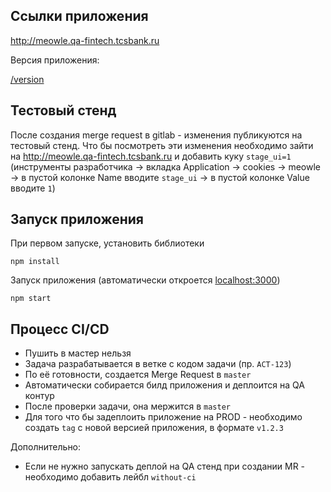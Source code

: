 ## Ссылки приложения

http://meowle.qa-fintech.tcsbank.ru

Версия приложения:

[/version](http://meowle.qa-fintech.tcsbank.ru/version)

## Тестовый стенд

После создания merge request в gitlab - изменения публикуются на тестовый стенд. Что бы посмотреть эти изменения необходимо зайти на http://meowle.qa-fintech.tcsbank.ru и добавить куку `stage_ui=1` (инструменты разработчика -> вкладка Application -> cookies -> meowle -> в пустой колонке Name вводите `stage_ui` -> в пустой колонке Value вводите `1`)

## Запуск приложения

При первом запуске, установить библиотеки

```npm install```

Запуск приложения (автоматически откроется [localhost:3000](http://localhost:3000))

```npm start```

## Процесс CI/CD

- Пушить в мастер нельзя
- Задача разрабатывается в ветке с кодом задачи (пр. `ACT-123`)
- По её готовности, создается Merge Request в `master`
- Автоматически собирается билд приложения и деплоится на QA контур
- После проверки задачи, она мержится в `master`
- Для того что бы задеплоить приложение на PROD - необходимо создать `tag` с новой версией приложения, в формате `v1.2.3`

Дополнительно:
- Если не нужно запускать деплой на QA стенд при создании MR - необходимо добавить лейбл `without-ci` 
